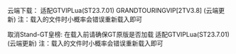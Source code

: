 云端下载：
适配GTVIPLua(ST23.7.01) GRANDTOURINGVIP[2TV3.8] (云端更新) 
注：载入的文件时小概率会错误重新载入即可

取消Stand-GT皇榜:
在载入前请确保GT原版是否加载
适配GTVIPLua(ST23.7.01) (云端更新)
注：载入的文件时小概率会错误重新载入即可
